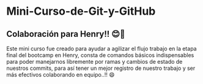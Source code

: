 # Mini-Curso-de-Git-y-GitHub

## Colaboración para Henry!! 😊💛

Este mini curso fue creado para ayudar a agilizar el flujo trabajo en la etapa final
del bootcamp en Henry, consta de comandos básicos indispensables para poder manejarnos libremente
por ramas y cambios de estado de nuestros commits, para así tener un mejor registro de nuestro
trabajo y ser más efectivos colaborando en equipo..!! 😄
